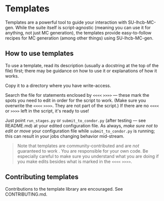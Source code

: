 # Templates
Templates are a powerful tool to guide your interaction with SU-lhcb-MC-gen.
While the suite itself is script-agnostic (meaning you can use it for anything,
not just MC generation), the templates provide easy-to-follow recipes for MC
generation (among other things) using SU-lhcb-MC-gen.

## How to use templates
To use a template, read its description (usually a docstring at the top of the
file) first; there may be guidance on how to use it or explanations of how it
works.

Copy it to a directory where you have write-access.

Search the file for statements enclosed by `<<<<` `>>>>` &mdash; these mark the
spots you need to edit in order for the script to work. (Make sure you overwrite
the `<<<<` `>>>>`. They are not part of the script.) If there are no `<<<<` or
`>>>>` left in the script, it's ready to use!

Just point `run_stages.py` or `submit_to_condor.py` (after testing &mdash; see
README.md) at your edited configuration file. As always, _make sure not to edit
or move_ your configuration file while `submit_to_condor.py` is running; this
can result in your jobs changing behavior mid-stream.

> Note that templates are community-contributed and are _not_ guaranteed to work
> . You are responsible for your own code. Be especially careful to make sure
> you understand what you are doing if you make edits besides what is marked in
> the `<<<<` `>>>>`.

## Contributing templates
Contributions to the template library are encouraged. See CONTRIBUTING.md.
